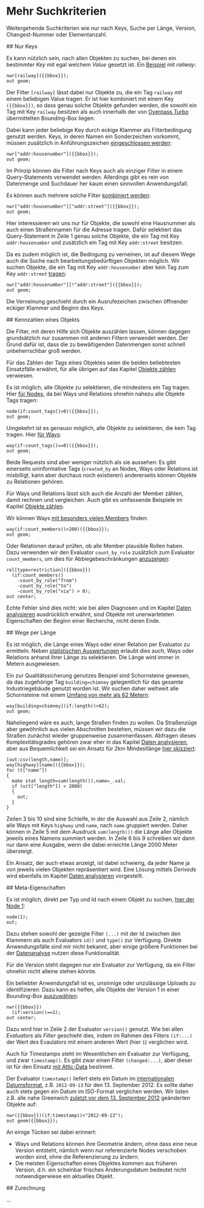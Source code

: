 Mehr Suchkriterien
==================

Weitergehende Suchkriterien wie nur nach Keys, Suche per Länge, Version, Changest-Nummer oder Elementanzahl.

<!--
  Jeweils Eval und ggf. auch Filter
-->

<a name="per_key"/>
## Nur Keys

Es kann nützlich sein,
nach allen Objekten zu suchen, bei denen ein bestimmter _Key_ mit egal welchem _Value_ gesetzt ist.
Ein [Beispiel](https://overpass-turbo.eu/?lat=51.482&lon=-0.0&zoom=17&Q=CGI_STUB) mit _railway_:

    nwr[railway]({{bbox}});
    out geom;

Der Filter ``[railway]`` lässt dabei nur Objekte zu, die ein Tag ``railway`` mit einem beliebigen Value tragen.
Er ist hier kombiniert mit einem Key ``({{bbox}})``,
so dass genau solche Objekte gefunden werden,
die sowohl ein Tag mit Key ``railway`` besitzen
als auch innerhalb der von [Overpass Turbo](../targets/turbo.md#convenience) übermittelten Bounding-Box liegen.

Dabei kann jeder beliebige Key durch eckige Klammer als Filterbedingung genutzt werden.
Keys, in deren Namen ein Sonderzeichen vorkommt, müssen zusätzlich in Anführungszeichen [eingeschlossen werden](https://overpass-turbo.eu/?lat=51.482&lon=-0.0&zoom=17&Q=CGI_STUB):

    nwr["addr:housenumber"]({{bbox}});
    out geom;

Im Prinzip können die Filter nach Keys auch als einziger Filter in einem Query-Statements verwendet werden.
Allerdings gibt es rein von Datenmenge und Suchdauer her kaum einen sinnvollen Anwendungsfall.

Es können auch mehrere solche Filter [kombiniert werden](https://overpass-turbo.eu/?lat=51.482&lon=-0.0&zoom=17&Q=CGI_STUB):

    nwr["addr:housenumber"]["addr:street"]({{bbox}});
    out geom;

Hier interessieren wir uns nur für Objekte,
die sowohl eine Hausnummer als auch einen Straßennamen für die Adresse tragen.
Dafür selektiert das Query-Statement in Zeile 1 genau solche Objekte,
die ein Tag mit Key ``addr:housenumber`` und zusätzlich ein Tag mit Key ``addr:street`` besitzen.

Da es zudem möglich ist, die Bedingung zu verneinen,
ist auf diesem Wege auch die Suche nach bearbeitungsbedürftigen Objekten möglich.
Wir suchen Objekte, die ein Tag mit Key ``addr:housenumber`` aber kein Tag zum Key ``addr:street`` [tragen](https://overpass-turbo.eu/?lat=51.482&lon=-0.0&zoom=15&Q=CGI_STUB):

    nwr["addr:housenumber"][!"addr:street"]({{bbox}});
    out geom;

Die Verneinung geschieht durch ein Ausrufezeichen zwischen öffnender eckiger Klammer und Beginn des Keys.

<a name="count"/>
## Kennzahlen eines Objekts

Die Filter, mit deren Hilfe sich Objekte auszählen lassen,
können dagegen grundsätzlich nur zusammen mit anderen Filtern verwendet werden.
Der Grund dafür ist, dass die zu bewältigenden Datenmengen sonst schnell unbeherrschbar groß werden.

Für das Zählen der Tags eines Objektes seien die beiden beliebtesten Einsatzfälle erwähnt,
für alle übrigen auf das Kapitel [Objekte zählen](../counting/index.md) verwiesen.

Es ist möglich, alle Objekte zu selektieren, die mindestens ein Tag tragen.
Hier [für Nodes](https://overpass-turbo.eu/?lat=51.482&lon=-0.0&zoom=17&Q=CGI_STUB), da bei Ways und Relations ohnehin nahezu alle Objekte Tags tragen:

    node(if:count_tags()>0)({{bbox}});
    out geom;

Umgekehrt ist es genauso möglich, alle Objekte zu selektieren, die kein Tag tragen.
Hier [für Ways](https://overpass-turbo.eu/?lat=51.482&lon=-0.0&zoom=15&Q=CGI_STUB):

    way(if:count_tags()==0)({{bbox}});
    out geom;

Beide Requests sind aber weniger nützlich als sie aussehen:
Es gibt einerseits uninformative Tags
(``created_by`` an Nodes, Ways oder Relations ist misbilligt, kann aber durchaus noch existieren)
andererseits können Objekte zu Relationen gehören.

Für Ways und Relations lässt sich auch die Anzahl der Member zählen, damit rechnen und vergleichen.
Auch gibt es umfassende Beispiele im Kapitel [Objekte zählen](../counting/index.md).

Wir können Ways [mit besonders vielen Members](https://overpass-turbo.eu/?lat=51.482&lon=-0.0&zoom=15&Q=CGI_STUB) finden:

    way(if:count_members()>200)({{bbox}});
    out geom;

Oder Relationen darauf prüfen, ob alle Member plausible Rollen haben.
Dazu verwenden wir den Evaluator ``count_by_role`` zusätzlich zum Evaluator ``count_members``,
um dies für Abbiegebeschränkungen [anzuzeigen](https://overpass-turbo.eu/?lat=51.482&lon=-0.0&zoom=12&Q=CGI_STUB):

    rel[type=restriction]({{bbox}})
      (if:count_members()
        -count_by_role("from")
        -count_by_role("to")
        -count_by_role("via") > 0);
    out center;

Echte Fehler sind dies nicht:
wie bei allen Diagnosen und im Kapitel [Daten analysieren](../analysis/index.md) ausdrücklich erwähnt,
sind Objekte mit unerwarteteten Eigenschaften der Beginn einer Recherche, nicht deren Ende.

<a name="geom"/>
## Wege per Länge

Es ist möglich, die Länge eines Ways oder einer Relation per Evaluator zu ermitteln.
Neben [statistischen Auswertungen](../counting/index.md) erlaubt dies auch,
Ways oder Relations anhand ihrer Länge zu selektieren.
Die Länge wird immer in Metern ausgewiesen.

Ein zur Qualitätssicherung genutzes Beispiel sind Schornsteine gewesen,
da das zugehörige Tag ``building=chimney`` gelegentlich für das gesamte Industriegebäude genutzt worden ist.
Wir suchen daher weltweit alle Schornsteine mit einem [Umfang von mehr als 62 Metern](https://overpass-turbo.eu/?lat=30.0&lon=-0.0&zoom=1&Q=CGI_STUB):

    way[building=chimney](if:length()>62);
    out geom;

Naheliegend wäre es auch, lange Straßen finden zu wollen.
Da Straßenzüge aber gewöhnlich aus vielen Abschnitten bestehen,
müssen wir dazu die Straßen zunächst wieder gruppenweise zusammenfassen.
Abfragen dieses Komplexitätsgrades gehören zwar eher in das Kapitel [Daten analysieren](../analysis/index.md),
aber aus Bequemlichkeit sei ein Ansatz für 2km Mindestlänge [hier skizziert](https://overpass-turbo.eu/?lat=51.482&lon=-0.0&zoom=14&Q=CGI_STUB):

    [out:csv(length,name)];
    way[highway][name]({{bbox}});
    for (t["name"])
    {
      make stat length=sum(length()),name=_.val;
      if (u(t["length"]) > 2000)
      {
        out;
      }
    }

Zeilen 3 bis 10 sind eine Schleife,
in der die Auswahl aus Zeile 2, nämlich alle Ways mit Keys ``highway`` und ``name``,
nach ``name`` gruppiert werden.
Daher können in Zeile 5 mit dem Ausdruck ``sum(length())`` die Länge aller Objekte jeweils eines Namens summiert werden.
In Zeile 6 bis 9 schreiben wir dann nur dann eine Ausgabe, wenn die dabei erreichte Länge 2000 Meter übersteigt.

Ein Ansatz, der auch etwas anzeigt, ist dabei schwierig,
da jeder Name ja von jeweils vielen Objekten repräsentiert wird.
Eine Lösung mittels _Deriveds_ wird ebenfalls im Kapitel [Daten analysieren](../analysis/index.md) vorgestellt.

<a name="meta"/>
## Meta-Eigenschaften

Es ist möglich, direkt per Typ und Id nach einem Objekt zu suchen,
[hier der Node 1](https://overpass-turbo.eu/?lat=51.478&lon=-0.0&zoom=17&Q=CGI_STUB):

    node(1);
    out;

Dazu stehen sowohl der gezeigte Filter ``(...)`` mit der Id zwischen den Klammern
als auch Evaluators ``id()`` und ``type()`` zur Verfügung.
Direkte Anwendungsfälle sind mir nicht bekannt,
aber einige größere Funktionen bei der [Datenanalyse](../analysis/index.md) nutzen diese Funktionalität.

Für die Version steht dagegen nur ein Evaluator zur Verfügung,
da ein Filter ohnehin nicht alleine stehen könnte.

Ein beliebter Anwendungsfall ist es, unsinnige oder unzulässige Uploads zu identifizieren.
Dazu kann es helfen, alle Objekte der Version 1 in einer Bounding-Box [auszuwählen](https://overpass-turbo.eu/?lat=51.478&lon=-0.0&zoom=17&Q=CGI_STUB):

    nwr({{bbox}})
      (if:version()==1);
    out center;

Dazu wird hier in Zeile 2 der Evaluator ``version()`` genutzt.
Wie bei allen _Evaluators_ als _Filter_ geschieht dies,
indem im Rahmen des Filters ``(if:...)`` der Wert des Evaulators mit einem anderen Wert (hier ``1``) verglichen wird.

Auch für Timestamps steht im Wesentlichen ein Evaluator zur Verfügung, und zwar ``timestamp()``.
Es gibt zwar einen Filter ``(changed:...)``,
aber dieser ist für den Einsatz [mit Attic-Data](../analysis/index.md) bestimmt.

Der Evaluator ``timestamp()`` liefert stets ein Datum im [internationalen Datumsformat](https://de.wikipedia.org/wiki/ISO_8601),
z.B. ``2012-09-13`` für den 13. September 2012.
Es sollte daher auch stets gegen ein Datum im ISO-Format verglichen werden.
Wir listen z.B. alle nahe Greenwich [zuletzt vor dem 13. September 2012](https://overpass-turbo.eu/?lat=51.478&lon=-0.0&zoom=16&Q=CGI_STUB) geänderten Objekte auf:

    nwr({{bbox}})(if:timestamp()<"2012-09-13");
    out geom({{bbox}});

An einige Tücken sei dabei erinnert:

* Ways und Relations können ihre Geometrie ändern, ohne dass eine neue Version entsteht,
  nämlich wenn nur referenzierte Nodes verschoben worden sind, ohne die Referenzierung zu ändern.
* Die meisten Eigenschaften eines Objektes kommen aus früheren Version,
  d.h. ein scheinbar frisches Änderungsdatum bedeutet nicht notwendigerwiese ein aktuelles Objekt.

<a name="attribution"/>
## Zurechnung

...
<!--
  Username
  Changeset-Id
-->
